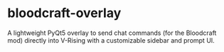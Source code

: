 # bloodcraft-overlay
A lightweight PyQt5 overlay to send chat commands (for the Bloodcraft mod) directly into V-Rising with a customizable sidebar and prompt UI.
